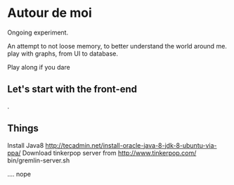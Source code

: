 # Autour de moi

Ongoing experiment.

An attempt to not loose memory, to better understand the world around me.
play with graphs, from UI to database.

Play along if you dare

## Let's start with the front-end

.


## Things

Install Java8 http://tecadmin.net/install-oracle-java-8-jdk-8-ubuntu-via-ppa/
Download tinkerpop server from http://www.tinkerpop.com/
bin/gremlin-server.sh

.... nope
